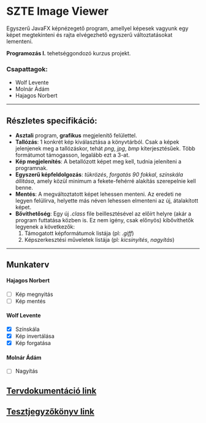# SZTE Image Viewer
Egyszerű JavaFX képnézegető program, amellyel képesek vagyunk egy képet megtekinteni és rajta elvégezhető egyszerű változtatásokat lementeni.

**Programozás I.** tehetséggondozó kurzus projekt.

### Csapattagok:
* Wolf Levente
* Molnár Ádám
* Hajagos Norbert

---
## Részletes specifikáció:

* **Asztali** program, **grafikus** megjelenítő felülettel.
* **Tallózás**: 1 konkrét kép kiválasztása a könyvtárból. Csak a képek jelenjenek meg a tallózáskor, tehát _png_, _jpg_, _bmp_ kiterjesztésűek. Több formátumot támogasson, legalább ezt a 3-at. 
* **Kép megjelenítés**: A betallózott képet meg kell, tudnia jeleníteni a programnak.
* **Egyszerű képfeldolgozás**: _tükrözés_, _forgatás 90 fokkal_, _színskála állítása_, amely közül minimum a fekete-fehérré alakítás szerepelnie kell benne.
* **Mentés**: A megváltoztatott képet lehessen menteni. Az eredeti ne legyen felülírva, helyette más néven lehessen elmenteni az új, átalakított képet.
* **Bővíthetőség**: Egy új _.class_ file beillesztésével az előírt helyre (akár a program futtatása közben is. Ez nem igény, csak előnyös) kibővíthetők legyenek a következők:
  1. Támogatott képformátumok listája (pl: _.giff_)
  2. Képszerkesztési műveletek listája (pl: _kicsinyítés_, _nagyítás_)
---

## Munkaterv

#### Hajagos Norbert
- [ ] Kép megnyitás
- [ ] Kép mentés

#### Wolf Levente
- [x] Színskála
- [x] Kép invertálása
- [x] Kép forgatása

#### Molnár Ádám
- [ ] Nagyítás


## [Tervdokumentáció link](https://lucid.app/lucidchart/invitations/accept/1ed963ff-de0c-4eea-940d-d41ed3c0cab4)

## [Tesztjegyzőkönyv link](./TestReport.md)
